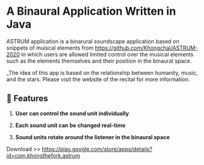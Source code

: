<h1 style="align: center">
  A Binaural Application Written in Java
</h1>


ASTRUM application is a binarural soundscape application based on snippets of muiscal elements from https://github.com/Khongchai/ASTRUM-2020 in which users are allowed limited control over the musical elements such as the elements themselves and their position in the binaural space. 

_The idea of this app is based on the relationship between humanity, music, and the stars. Please visit the website of the recital for more information.

## 🚀 Features

1. **User can control the sound unit individually**

2. **Each sound unit can be changed real-time**

3. **Sound units rotate around the listener in the binaural space**


Download >> https://play.google.com/store/apps/details?id=com.khongthefork.astrum



